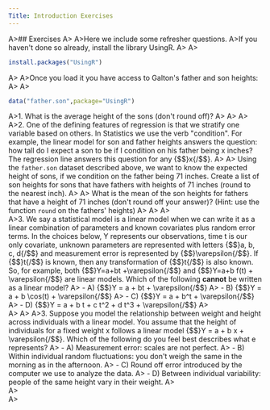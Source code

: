 ```yaml
---
Title: Introduction Exercises
---
```



A>## Exercises
A>
A>Here we include some refresher questions. 
A>If you haven't done so already, install the library UsingR.
A>
A>
```r
install.packages("UsingR")
```
A>
A>Once you load it you have access to Galton's father and son heights:
A>
A>
```r
data("father.son",package="UsingR")
```
A>1. What is the average height of the sons (don't round off)?
A>
A>
A>
A>2. One of the defining features of regression is that we stratify one variable based on others. In Statistics we use the verb "condition". For example, the linear model for son and father heights answers the question: how tall do I expect a son to be if I condition on his father being x inches? The regression line answers this question for any {$$}x{/$$}.
A>
A>    Using the `father.son` dataset described above, we want to know the expected height of sons, if we condition on the father being 71 inches. Create a list of son heights for sons that have fathers with heights of 71 inches (round to the nearest inch).
A>
A>    What is the mean of the son heights for fathers that have a height of 71 inches (don't round off your answer)? (Hint: use the function `round` on the fathers' heights)
A>
A>
A>    
A>3. We say a statistical model is a linear model when we can write it as a linear combination of parameters and known covariates plus random error terms. In the choices below, Y represents our observations, time t is our only covariate, unknown parameters are represented with letters {$$}a, b, c, d{/$$} and measurement error is represented by {$$}\varepsilon{/$$}. If {$$}t{/$$} is known, then any transformation of {$$}t{/$$} is also known. So, for example, both {$$}Y=a+bt +\varepsilon{/$$} and {$$}Y=a+b f(t) + \varepsilon{/$$} are linear models. Which of the following **cannot** be written as a linear model?
A>  - A) {$$}Y = a + bt + \varepsilon{/$$}
A>  - B) {$$}Y = a + b \cos(t) + \varepsilon{/$$}
A>  - C) {$$}Y = a + b^t + \varepsilon{/$$}
A>  - D) {$$}Y = a + b t + c t^2 + d t^3 + \varepsilon{/$$}
A>  
A>
A>
A>3. Suppose you model the relationship between weight and height across individuals with a linear model. You assume that the height of individuals for a fixed weight x follows a linear model {$$}Y = a + b x + \varepsilon{/$$}. Which of the following do you feel best describes what e represents?
A>  - A) Measurement error: scales are not perfect.
A>  - B) Within individual random fluctuations: you don't weigh the same in the morning as in the afternoon.
A>  - C) Round off error introduced by the computer we use to analyze the data.
A>  - D) Between individual variability: people of the same height vary in their weight.
A>  
A>  
A>
